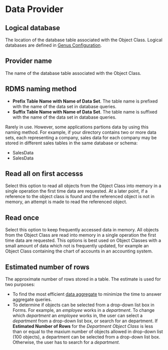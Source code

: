 # Data Provider

## Logical database

The location of the database table associated with the Object Class. Logical databases are defined in [Genus Configuration](../../../../installation-and-configuration/configure-and-maintain-genus-server.md).


## Provider name

The name of the database table associated with the Object Class.


## RDMS naming method

*   **Prefix Table Name with Name of Data Set**. The table name is prefixed with the name of the data set in database queries.
*   **Suffix Table Name with Name of Data Set**. The table name is suffixed with the name of the data set in database queries.

Rarely in use. However, some applications partions data by using this naming method. For example, if your directory contains two or more data sets, each representing a company, sales data for each company may be stored in different sales tables in the same database or schema:

*   <CompanyA>SalesData
*   <CompanyB>SalesData

## Read all on first accesss

Select this option to read all objects from the Object Class into memory in a single operation the first time data are requested. At a later point, if a reference to the object class is found and the referenced object is not in memory, an attempt is made to read the referenced object.


## Read once

Select this option to keep frequently accessed data in memory. All objects from the Object Class are read into memory in a single operation the first time data are requested. This options is best used on Object Classes with a small amount of data which not is frequently updated, for example an Object Class containing the chart of accounts in an accounting system.

## Estimated number of rows

The approximate number of rows stored in a table. The estimate is used for two purposes:

*   To find the most efficient [data aggregate](data-aggregation.md) to minimize the time to answer aggregate queries.
*   To determine if objects can be selected from a drop-down list box in Forms. For example, an *employee* works in a *department*. To change which *department* an *employee* works in, the user can select a *department* from a drop-down list box, or search for an department. If **Estimated Number of Rows** for the *Department Object Class* is less than or equal to the maxium number of objects allowed in drop-down list (100 objects), a department can be selected from a drop-down list box. Otherwise, the user has to search for a *department*.
